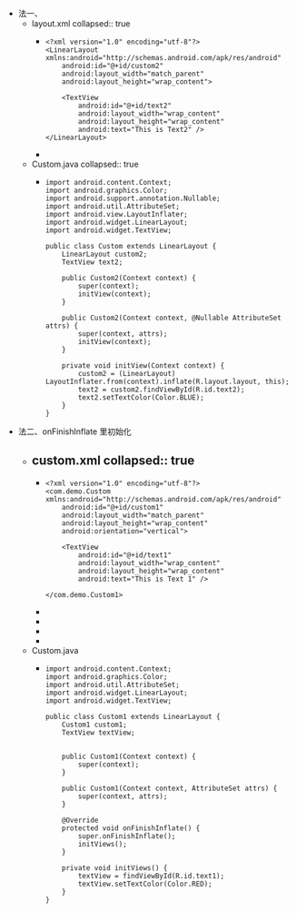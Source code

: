 - 法一、
	- layout.xml
	  collapsed:: true
		- ```
		  <?xml version="1.0" encoding="utf-8"?>
		  <LinearLayout xmlns:android="http://schemas.android.com/apk/res/android"
		      android:id="@+id/custom2"
		      android:layout_width="match_parent"
		      android:layout_height="wrap_content">
		  
		      <TextView
		          android:id="@+id/text2"
		          android:layout_width="wrap_content"
		          android:layout_height="wrap_content"
		          android:text="This is Text2" />
		  </LinearLayout>
		  
		  ```
		-
	- Custom.java
	  collapsed:: true
		- ```
		  import android.content.Context;
		  import android.graphics.Color;
		  import android.support.annotation.Nullable;
		  import android.util.AttributeSet;
		  import android.view.LayoutInflater;
		  import android.widget.LinearLayout;
		  import android.widget.TextView;
		  
		  public class Custom extends LinearLayout {
		      LinearLayout custom2;
		      TextView text2;
		  
		      public Custom2(Context context) {
		          super(context);
		          initView(context);
		      }
		  
		      public Custom2(Context context, @Nullable AttributeSet attrs) {
		          super(context, attrs);
		          initView(context);
		      }
		  
		      private void initView(Context context) {
		          custom2 = (LinearLayout) LayoutInflater.from(context).inflate(R.layout.layout, this);
		          text2 = custom2.findViewById(R.id.text2);
		          text2.setTextColor(Color.BLUE);
		      }
		  }
		  ```
- 法二、onFinishInflate 里初始化
	- custom.xml
	  collapsed:: true
		-
		- ```
		  <?xml version="1.0" encoding="utf-8"?>
		  <com.demo.Custom xmlns:android="http://schemas.android.com/apk/res/android"
		      android:id="@+id/custom1"
		      android:layout_width="match_parent"
		      android:layout_height="wrap_content"
		      android:orientation="vertical">
		  
		      <TextView
		          android:id="@+id/text1"
		          android:layout_width="wrap_content"
		          android:layout_height="wrap_content"
		          android:text="This is Text 1" />
		  
		  </com.demo.Custom1>
		  
		  ```
		-
		-
		-
		-
	- Custom.java
		- ```
		  import android.content.Context;
		  import android.graphics.Color;
		  import android.util.AttributeSet;
		  import android.widget.LinearLayout;
		  import android.widget.TextView;
		  
		  public class Custom1 extends LinearLayout {
		      Custom1 custom1;
		      TextView textView;
		  
		  
		      public Custom1(Context context) {
		          super(context);
		      }
		  
		      public Custom1(Context context, AttributeSet attrs) {
		          super(context, attrs);
		      }
		  
		      @Override
		      protected void onFinishInflate() {
		          super.onFinishInflate();
		          initViews();
		      }
		  
		      private void initViews() {
		          textView = findViewById(R.id.text1);
		          textView.setTextColor(Color.RED);
		      }
		  }
		  
		  ```